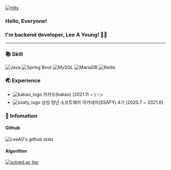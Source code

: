 [![Hits](https://hits.seeyoufarm.com/api/count/incr/badge.svg?url=https%3A%2F%2Fgithub.com%2FLeeA0&count_bg=%2379C83D&title_bg=%23555555&icon=github.svg&icon_color=%23E7E7E7&title=hits&edge_flat=false)](https://hits.seeyoufarm.com)

### Hello, Everyone! 
### I'm backend developer, Lee A Young! 👩‍💻

---
### 📚 Skill

![Java](https://img.shields.io/badge/Java-007396?style=plastic&logo=Java&logoColor=white)
![Spring Boot](https://img.shields.io/badge/Spring_Boot-6DB33F?style=plastic&logo=Spring-Boot&logoColor=white)
![MySQL](https://img.shields.io/badge/MySQL-4479A1?style=plastic&logo=MySQL&logoColor=white)
![MariaDB](https://img.shields.io/badge/MariaDB-003545?style=plastic&logo=MariaDB&logoColor=white)
![Redis](https://img.shields.io/badge/Redis-DC382D?style=plastic&logo=Redis&logoColor=white)

### 🌏 Experience
- ![kakao_logo](https://user-images.githubusercontent.com/69910544/154852644-1f8f2092-5499-42e7-82da-0174603c8327.png) 카카오(kakao) (2021.11 ~ ) 👈
- ![ssafy_logo](https://user-images.githubusercontent.com/69910544/154852227-bc3e20b8-ae62-40b8-b58c-e853bf9086e4.png) 삼성 청년 소프트웨어 아카데미(SSAFY) 4기 (2020.7 ~ 2021.6)

### 📖 Infomation
#### Github
![LeeA0's github stats](https://github-readme-stats.vercel.app/api?username=LeeA0&show_icons=true)
#### Algorithm
[![solved.ac tier](http://mazassumnida.wtf/api/generate_badge?boj=lay0711)](https://solved.ac/lay0711)
